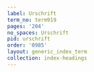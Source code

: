 ```yaml
---
label: Urschrift
term_no: term919
pages: '204'
no_spaces: Urschrift
pid: urschrift
order: '0985'
layout: generic_index_term
collection: index-headings
---
```

